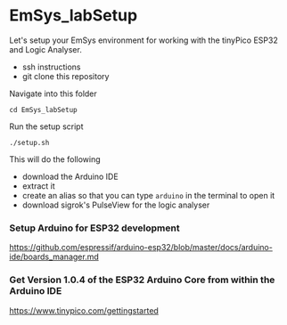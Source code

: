 # EmSys_labSetup

Let's setup your EmSys environment for working with the tinyPico ESP32 and Logic Analyser.

* ssh instructions
* git clone this repository

Navigate into this folder
```
cd EmSys_labSetup
```

Run the setup script
```
./setup.sh
```
This will do the following
* download the Arduino IDE
* extract it
* create an alias so that you can type `arduino` in the terminal to open it
* download sigrok's PulseView for the logic analyser

### Setup Arduino for ESP32 development
https://github.com/espressif/arduino-esp32/blob/master/docs/arduino-ide/boards_manager.md

### Get Version 1.0.4 of the ESP32 Arduino Core from within the Arduino IDE
https://www.tinypico.com/gettingstarted

